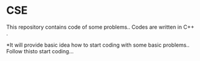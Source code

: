 # CSE 

This repository contains code of some problems..
Codes are written in C++ .

*It will provide basic idea how to start coding with some basic problems..
Follow thisto start coding...
